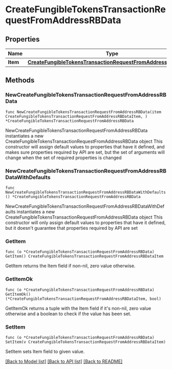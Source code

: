 # CreateFungibleTokensTransactionRequestFromAddressRBData

## Properties

Name | Type | Description | Notes
------------ | ------------- | ------------- | -------------
**Item** | [**CreateFungibleTokensTransactionRequestFromAddressRBDataItem**](CreateFungibleTokensTransactionRequestFromAddressRBDataItem.md) |  | 

## Methods

### NewCreateFungibleTokensTransactionRequestFromAddressRBData

`func NewCreateFungibleTokensTransactionRequestFromAddressRBData(item CreateFungibleTokensTransactionRequestFromAddressRBDataItem, ) *CreateFungibleTokensTransactionRequestFromAddressRBData`

NewCreateFungibleTokensTransactionRequestFromAddressRBData instantiates a new CreateFungibleTokensTransactionRequestFromAddressRBData object
This constructor will assign default values to properties that have it defined,
and makes sure properties required by API are set, but the set of arguments
will change when the set of required properties is changed

### NewCreateFungibleTokensTransactionRequestFromAddressRBDataWithDefaults

`func NewCreateFungibleTokensTransactionRequestFromAddressRBDataWithDefaults() *CreateFungibleTokensTransactionRequestFromAddressRBData`

NewCreateFungibleTokensTransactionRequestFromAddressRBDataWithDefaults instantiates a new CreateFungibleTokensTransactionRequestFromAddressRBData object
This constructor will only assign default values to properties that have it defined,
but it doesn't guarantee that properties required by API are set

### GetItem

`func (o *CreateFungibleTokensTransactionRequestFromAddressRBData) GetItem() CreateFungibleTokensTransactionRequestFromAddressRBDataItem`

GetItem returns the Item field if non-nil, zero value otherwise.

### GetItemOk

`func (o *CreateFungibleTokensTransactionRequestFromAddressRBData) GetItemOk() (*CreateFungibleTokensTransactionRequestFromAddressRBDataItem, bool)`

GetItemOk returns a tuple with the Item field if it's non-nil, zero value otherwise
and a boolean to check if the value has been set.

### SetItem

`func (o *CreateFungibleTokensTransactionRequestFromAddressRBData) SetItem(v CreateFungibleTokensTransactionRequestFromAddressRBDataItem)`

SetItem sets Item field to given value.



[[Back to Model list]](../README.md#documentation-for-models) [[Back to API list]](../README.md#documentation-for-api-endpoints) [[Back to README]](../README.md)


